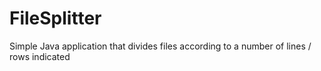 # FileSplitter
Simple Java application that divides files according to a number of lines / rows indicated
